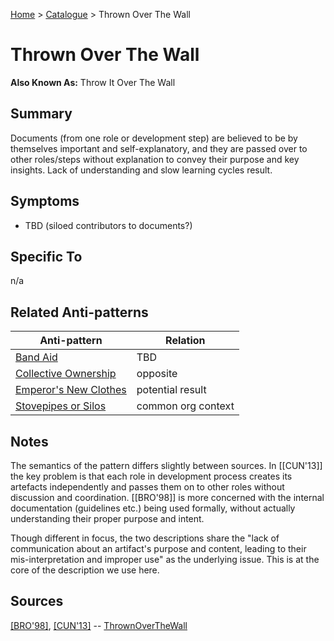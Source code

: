 [Home](../README.md) > [Catalogue](../Antipatterns_catalogue.md) > Thrown Over The Wall


# Thrown Over The Wall

**Also Known As:** Throw It Over The Wall


## Summary

Documents (from one role or development step) are believed to be by themselves important and self-explanatory, and they are passed over to other roles/steps without explanation to convey their purpose and key insights.  Lack of understanding and slow learning cycles result.


## Symptoms

 - TBD (siloed contributors to documents?)

## Specific To

n/a

## Related Anti-patterns

|Anti-pattern  | Relation |
|--|--|
| [Band Aid](Band_Aid.md) | TBD |
| [Collective Ownership](Collective_Ownership.md) | opposite |
| [Emperor's New Clothes](Emperors_New_Clothes.md) | potential result |
| [Stovepipes or Silos](Stovepipe_Or_Silos.md) | common org context |

## Notes

The semantics of the pattern differs slightly between sources.  In [[CUN'13]] the key problem is that each role in development process creates its artefacts independently and passes them on to other roles without discussion and coordination.  [[BRO'98]] is more concerned with the internal documentation (guidelines etc.) being used formally, without actually understanding their proper purpose and intent.  

Though different in focus, the two descriptions share the "lack of communication about an artifact's purpose and content, leading to their mis-interpretation and improper use" as the underlying issue.  This is at the core of the description we use here.

## Sources

[[BRO'98]](../References.md), [[CUN'13]](../References.md) -- [ThrownOverTheWall](http://wiki.c2.com/?ThrownOverTheWall)
